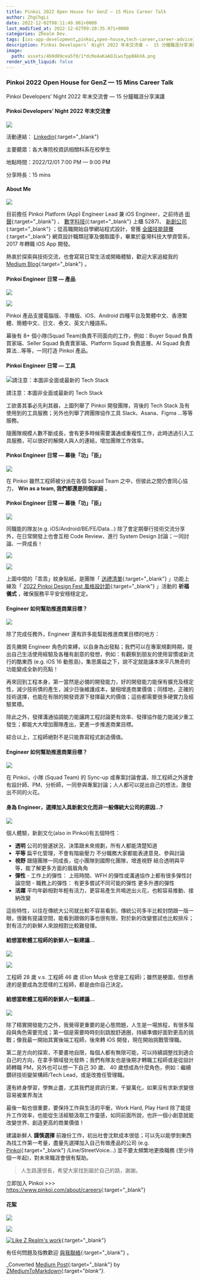 ```yaml
---
title: Pinkoi 2022 Open House for GenZ — 15 Mins Career Talk
author: ZhgChgLi
date: 2022-12-02T08:11:49.861+0000
last_modified_at: 2022-12-02T09:20:35.971+0000
categories: ZRealm Dev.
tags: [ios-app-development,pinkoi,open-house,tech-career,career-advice]
description: Pinkoi Developers’ Night 2022 年末交流會 —  15 分鐘職涯分享演講
image:
  path: assets/4b9d09cea5f0/1*dcReAaKaAOJLwsfppBAkXA.png
render_with_liquid: false
---
```


### Pinkoi 2022 Open House for GenZ — 15 Mins Career Talk

Pinkoi Developers’ Night 2022 年末交流會 — 15 分鐘職涯分享演講
#### Pinkoi Developers’ Night 2022 年末交流會


![](/assets/4b9d09cea5f0/1*dcReAaKaAOJLwsfppBAkXA.png)


活動連結： [Linkedin](https://www.linkedin.com/events/pinkoidevelopers-night2022%E5%B9%B4%E6%9C%AB%E4%BA%A4%E6%B5%81%E6%9C%836996042147682537472/comments/){:target="_blank"}

主要聽眾：各大專院校資訊相關科系在校學生

地點時間：2022/12/01 7:00 PM — 9:00 PM

分享時長：15 mins
#### About Me


![](/assets/4b9d09cea5f0/1*Vt7wxZ9fxHIXslFQNEIVkA.png)


目前擔任 Pinkoi Platform \(App\) Engineer Lead 兼 iOS Engineer，之前待過 [街聲](https://streetvoice.com/){:target="_blank"} 、 [數字科技\(](https://www.addcn.com.tw/index-index.html){:target="_blank"} 上櫃 5287\)、 [新創公司](https://www.bnext.com.tw/article/49099/starwing-got-30-millions-a-round-investment){:target="_blank"} ；從高職開始自學網站程式設計，曾獲 [全國技能競賽](https://skillsweek.wdasec.gov.tw/skillsweek/about/about/1){:target="_blank"} 網頁設計職類冠軍及備取國手，畢業於臺灣科技大學資管系，2017 年轉職 iOS App 開發。

熱衷於探索與技術交流，也會寫寫日常生活或開箱體驗，歡迎大家追縱我的 [Medium Blog](https://blog.zhgchg.li){:target="_blank"} 。
#### Pinkoi Engineer 日常 — 產品


![](/assets/4b9d09cea5f0/1*xoJIOnV99dWZYtRfTT-s8Q.png)



![](/assets/4b9d09cea5f0/1*Lm4A_XaOytg0ToDdRtrECA.png)


Pinkoi 產品支援電腦版、手機版、iOS、Android 四種平台及繁體中文、香港繁體、簡體中文、日文、泰文、英文六種語系。

幕後有 8\+ 個小隊\(Squad Team\)負責不同面向的工作，例如：Buyer Squad 負責買家端、Seller Squad 負責賣家端、Platform Squad 負責底層、AI Squad 負責算法…等等，一同打造 Pinkoi 產品。
#### Pinkoi Engineer 日常 — 工具


![請注意：本圖非全面或最新的 Tech Stack](/assets/4b9d09cea5f0/0*Fx7UUNQyYg0Z5HTH)

請注意：本圖非全面或最新的 Tech Stack

工欲善其事必先利其器，上圖列舉了 Pinkoi 開發團隊，背後的 Tech Stack 及有使用到的工具服務；另外也列舉了跨團隊協作工具 Slack、Asana、Figma …等等服務。

隨團隊規模人數不斷成長，會有更多時候需要溝通或重複性工作，此時透過引入工具服務，可以很好的解開人與人的連結，增加團隊工作效率。
#### Pinkoi Engineer 日常 — 幕後「功」「臣」


![](/assets/4b9d09cea5f0/1*bfvrQMYwECWxUculU7HiPg.png)


在 Pinkoi 雖然工程師被分派在各個 Squad Team 之中，但彼此之間仍會同心協力， **Win as a team, 我們都還是同個家庭** 。
#### Pinkoi Engineer 日常 — 幕後「功」「臣」


![](/assets/4b9d09cea5f0/1*Njtyd5CbTKLtceTh9u0d_A.png)


同職能的隊友\(e\.g\. iOS/Android/BE/FE/Data…\) 除了會定期舉行技術交流分享外，在日常開發上也會互相 Code Review、進行 System Design 討論；一同討論、一齊成長！


![](/assets/4b9d09cea5f0/1*GIf38JFG_0ALFvBO0IsYZQ.png)



![](/assets/4b9d09cea5f0/1*esQcrIl9enC4fr250cI2SQ.jpeg)


上圖中間的「乖乖」紋身貼紙，是團隊「 [送禮清單](https://www.pinkoi.com/){:target="_blank"} 」功能上線及「 [2022 Pinkoi Design Fest 風格設計節](https://www.pinkoi.com/topic/pinkoi_designfest){:target="_blank"} 」活動的 **祈福儀式** ，確保服務平平安安穩穩定定。
#### **Engineer 如何幫助推進商業目標？**


![](/assets/4b9d09cea5f0/1*PL7MVwYZaDIepnluRTnuew.png)


除了完成任務外，Engineer 還有許多能幫助推進商業目標的地方：

首先撇開 Engineer 角色的束縛，以自身為出發點；我們可以在專案規劃時期，提出自己生活使用經驗及各種有創意的發想，例如：有觀察到朋友的使用習慣或新流行的酷東西 \(e\.g\. iOS 16 動態島\)，集思廣益之下，說不定就能讓本來平凡無奇的功能變成全新的亮點！

再來回到工程本身，第一當然是必備的開發能力，好的開發能力能保有擴充及穩定性，減少技術債的產生，減少日後維護成本，變相增進商業價值；同樣地，正確的技術選擇，也能在有限的開發資源下發揮最大的價值；這些都需要很多硬實力及經驗累積。

除此之外，發揮溝通協調能力能讓跨工程討論更有效率、發揮協作能力能減少重工發生；都能大大增加團隊產出，更進一步推進商業目標。

綜合以上，工程師絕對不是只能靠寫程式創造價值。
#### Engineer 如何幫助推進商業目標？


![](/assets/4b9d09cea5f0/0*-rMnP7IDpWhdTHCc)


在 Pinkoi，小隊 \(Squad Team\) 的 Sync\-up 或專案討論會議，除工程師之外還會有設計師、PM、分析師，一同參與專案討論；人人都可以提出自己的想法，激發出不同的火花。
#### **身為 Engineer，選擇加入具新創文化而非一般傳統大公司的原因…?**


![](/assets/4b9d09cea5f0/1*9exlQqvnQi1wmDzYIsejZQ.png)


個人體驗，新創文化\(also in Pinkoi\)有五個特性：
- **透明** 
公司的營運狀況、決策跟未來規劃，所有人都能清楚知道
- **平等** 
扁平化管理，不會有階級壓力
不分職務大家都能表達意見、參與討論
- **視野** 
跟隨團隊一同成長，從小團隊到國際化團隊，增進視野
結合透明與平等，能了解更多方面的眉眉角角
- **彈性** 
\- 工作上的彈性：
上班時間、WFH 的彈性或溝通協作上都有很多彈性討論空間
\- 職務上的彈性：
有更多嘗試不同可能的彈性
更多升遷的彈性
- **活躍** 
平均年齡相對年輕有活力，更容易產生共鳴迸出火花，也較容易推動、接納改變


這些特性，以往在傳統大公司就比較不容易看到，傳統公司多半比較封閉跟一版一眼，很難有提議空間，能看到跟做的事也很有限，對於新的改變嘗試也比較排斥；對有活力的新鮮人來說相對比較難發揮。
#### **給想當軟體工程師的新鮮人一點建議…**


![](/assets/4b9d09cea5f0/0*eoNBetkh9jhdLKlX)



![](/assets/4b9d09cea5f0/1*LqHi66bkUZpl4r4p4nyn3w.png)


工程師 28 歲 v\.s\. 工程師 46 歲 \(Elon Musk 也曾是工程師\)；雖然是梗圖，但想表達的是要成為怎麼樣的工程師，都是由你自己決定。
#### 給想當軟體工程師的新鮮人一點建議…


![](/assets/4b9d09cea5f0/1*n9y-QLUAGocW8o0KT7zrDg.png)


除了精實開發能力之外，我覺得更重要的是心態問題，人生是一場旅程，有很多階段與角色需要完成；第一個是需要時時刻刻跳脫舒適圈，持續準備好面對更高的挑戰；像我最一開始其實後端工程師，後來轉 iOS 開發，現在開始挑戰管理職。

第二是方向的探索，不要畫地自限，每個人都有無限可能，可以持續調整找到適合自己的方向，在拿手領域發光發熱；我們有隊友也是後期才轉職工程師或是從設計師轉職 PM，另外也可以想一下自己 30 歲、 40 歲想成為什麼角色，例如：繼續鑽研技術變架構師/Tech Lead，或是改擔任管理職。

還有終身學習，學無止盡，尤其我們是資訊行業，千變萬化，如果沒有求新求變很容易被業界淘汰

最後一點也很重要，要保持工作與生活的平衡，Work Hard, Play Hard 除了能提升工作效率，也能從生活經驗汲取工作靈感，如同前面所說，也許一個小創意就能改變世界、創造更高的商業價值！

建議新鮮人 **謹慎選擇** 前幾份工作，初出社會沈默成本很低；可以先以能學到東西為找工作第一考量，盡量先選擇加入自己有做產品的公司 \(e\.g\. [Pinkoi](https://www.pinkoi.com/about/careers){:target="_blank"} /Line/StreetVoice…\) 並不要太頻繁地更換職務 \(至少待個一年起\)，對未來職涯會很有幫助。


> 人生路還很長，希望大家找到屬於自己的路，謝謝。 





立即加入 Pinkoi >>> [https://www\.pinkoi\.com/about/careers](https://www.pinkoi.com/about/careers){:target="_blank"}
#### 花絮


![](/assets/4b9d09cea5f0/1*R9gypx3awaQVSANZdilwBQ.jpeg)



![](/assets/4b9d09cea5f0/1*UKR8SYTaQ9tcFKP1tUWIyg.jpeg)



[![Like Z Realm's work](https://button.like.co/images/og/likebutton.png "Like Z Realm's work")](https://button.like.co/in/like/zhgchgli){:target="_blank"}


有任何問題及指教歡迎 [與我聯絡](https://www.zhgchg.li/contact){:target="_blank"} 。



_Converted [Medium Post](https://medium.com/zrealm-ios-dev/pinkoi-2022-open-house-for-genz-15-mins-career-talk-4b9d09cea5f0){:target="_blank"} by [ZMediumToMarkdown](https://github.com/ZhgChgLi/ZMediumToMarkdown){:target="_blank"}._
